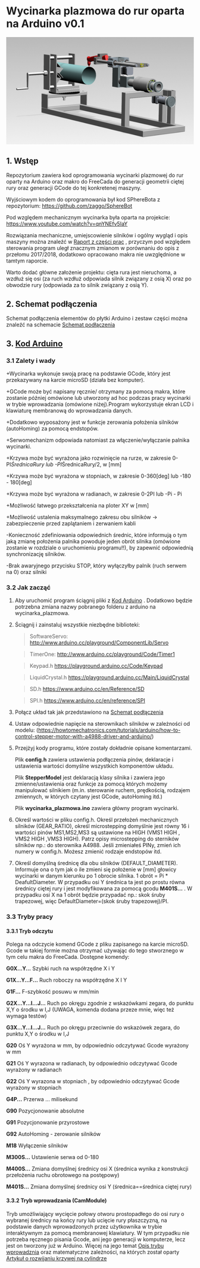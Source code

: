 # Wycinarka plazmowa do rur oparta na Arduino v0.1

![wycinarka](img/wycinarka.png)

## 1. Wstęp
Repozytorium zawiera kod oprogramowania wycinarki plazmowej do rur oparty na Arduino oraz makro do FreeCada do generacji geometrii ciętej rury oraz generacji GCode do tej konkretenej maszyny. 

Wyjściowym kodem do oprogramowania był kod SPhereBota z repozytorium: https://github.com/zaggo/SphereBot

Pod względem mechanicznym wycinarka była oparta na projekcie: https://www.youtube.com/watch?v=qnYNEfv5IaY

Rozwiązania mechaniczne, umiejscowienie silników i ogólny wygląd i opis maszyny można znaleźć w [Raport z części prac](przydatne_pdfy/Raport_z_czesci_prac.pdf) , przyczym pod względem sterowania program uległ znacznym zmianom w porównaniu do opis z przełomu 2017/2018, dodatkowo opracowano makra nie uwzględnione w tamtym raporcie.

Warto dodać główne założenie projektu: cięta rura jest nieruchoma, a wzdłuż się osi (za ruch wzdłuż odpowiada silnik związany z osią X) oraz po obwodzie rury (odpowiada za to silnik związany z osią Y).

## 2. Schemat podłączenia
Schemat podłączenia elementów do płytki Arduino i zestaw części można znaleźć na schemacie [Schemat podłączenia](projekt_sterowania_wycinarka_plazmowa.pdf)

## 3. [Kod Arduino](arduino)
### 3.1 Zalety i wady
+Wycinarka wykonuje swoją pracę na podstawie GCode, który jest przekazywany na karcie microSD (działa bez komputer).

+GCode może być napisany ręcznie/ otrzymany za pomocą makra, które zostanie później omówione lub utworzony ad hoc podczas pracy wycinarki w trybie wprowadzania (omówione niżej).Program wykorzystuje ekran LCD i klawiaturę membranową do wprowadzania danych.

+Dodatkowo wyposażony jest w funkcje zerowania położenia silników (autoHoming) za pomocą endstopów. 

+Serwomechanizm odpowiada natomiast za włączenie/wyłączanie palnika wycinarki.

+Krzywa może być wyrażona jako rozwinięcie na rurze, w zakresie 0-PI*ŚrednicaRury lub -PI*ŚrednicaRury/2, w [mm]

+Krzywa może być wyrażona w stopniach, w zakresie 0-360[deg] lub -180 - 180[deg]

+Krzywa może być wyrażona w radianach, w zakresie 0-2PI lub -Pi - Pi 

+Możliwość łatwego przekształcenia na ploter XY w [mm]

+Możliwość ustalenia maksymalnego zakresu obu silników -> zabezpieczenie przed zaplątaniem i zerwaniem kabli

-Konieczność zdefiniowania odpowiednich średnic, które informują o tym jaką zmianę położenia palnika powoduje jeden obrót silnika (omówione zostanie w rozdziale o uruchomieniu programu!!), by zapewnić odpowiednią synchronizację silników.

-Brak awaryjnego przycisku STOP, który wyłączyłby palnik (ruch serwem na 0) oraz silniki


### 3.2 Jak zacząć
1. Aby uruchomić program ściągnij pliki z [Kod Arduino](arduino) . Dodatkowo będzie potrzebna zmiana nazwy pobranego folderu z arduino na wycinarka_plazmowa.

2. Ściągnij i zainstaluj wszystkie niezbędne biblioteki:

	>SoftwareServo: http://www.arduino.cc/playground/ComponentLib/Servo
	
	>TimerOne: http://www.arduino.cc/playground/Code/Timer1
	
	>Keypad.h https://playground.arduino.cc/Code/Keypad
	
	>LiquidCrystal.h https://playground.arduino.cc/Main/LiquidCrystal
	
	>SD.h https://www.arduino.cc/en/Reference/SD
	
	>SPI.h https://www.arduino.cc/en/reference/SPI
	
	
	
3. Połącz układ tak jak przedstawiono na [Schemat podłączenia](projekt_sterowania_wycinarka_plazmowa.pdf)

4. Ustaw odpowiednie napięcie na sterownikach silników w zależności od modelu:
(https://howtomechatronics.com/tutorials/arduino/how-to-control-stepper-motor-with-a4988-driver-and-arduino/)

5. Przejżyj kody programu, które zostały dokładnie opisane komentarzami.

	Plik **config.h** zawiera ustawienia podłączenia pinów, deklaracje i ustawienia wartości domyślne wszystkich komponentów układu.

	Plik **StepperModel** jest deklaracją klasy silnika i zawiera jego zmienne/ustawienia oraz funkcje za pomocą których możemy manipulować silnikiem (m.in. sterowanie ruchem, prędkością, rodzajem zmiennych, w których czytany jest GCode, autoHoming itd.)

	Plik **wycinarka_plazmowa.ino** zawiera główny program wycinarki.

6. Określ wartości w pliku config.h. Określ przełożeń mechanicznych silników (GEAR_RATIO), określ microstepping domyślnie jest równy 16 i wartości pinów MS1,MS2,MS3 są ustawione na HIGH (VMS1 HIGH , VMS2 HIGH ,VMS3 HIGH). Patrz opisy microstepping do sterników silników np.: do sterownika A4988. Jeśli zmieniałeś PINy, zmień ich numery w config.h. Możesz zmienić rodzaje endstopów itd.

7. Określ domyślną średnicę dla obu silników (DEFAULT_DIAMETER). Informuje ona o tym jak o ile zmieni się położenie w [mm] głowicy wycinarki w danym kierunku po 1 obrocie silnika. 1 obrót = Pi * DeafultDiameter. W przypadku osi Y średnica ta jest po prostu równa średnicy ciętej rury i jest modyfikowana za pomocą gcodu **M401S...** . W przypadku osi X na 1 obrót będzie przypadać np.: skok śruby trapezowej, więc DefaultDiameter=(skok śruby trapezowej)/PI.

### 3.3 Tryby pracy
#### 3.3.1 Tryb odczytu
Polega na odczycie komend GCode z pliku zapisanego na karcie microSD. Gcode w takiej formie można otrzymać używając do tego stworznego w tym celu makra do FreeCada. Dostępne komendy:

**G0X...Y...** Szybki ruch na współrzędne X i Y

**G1X...Y...F...** Ruch roboczy na współrzędne X I Y

**G1F...** F-szybkość posuwu w mm/min

**G2X...Y...I...J...** Ruch po okręgu zgodnie z wskazówkami zegara, do punktu X,Y o środku w I,J (UWAGA, komenda dodana przeze mnie, więc też wymaga testów)

**G3X...Y...I...J...** Ruch po okręgu przeciwnie do wskazówek zegara, do punktu X,Y o środku w I,J

**G20** Oś Y wyrażona w mm, by odpowiednio odczytywać Gcode wyrażony w mm

**G21** Oś Y wyrazona w radianach, by odpowiednio odczytywać Gcode wyrażony w radianach 

**G22** Oś Y wyrazona w stopniach , by odpowiednio odczytywać Gcode wyrażony w stopniach

**G4P...** Przerwa ... milisekund

**G90** Pozycjonowanie absolutne

**G91** Pozycjonowanie przyrostowe

**G92** AutoHoming - zerowanie silników

**M18** Wyłączenie silników

**M300S...** Ustawienie serwa od 0-180

**M400S...** Zmiana domyślnej średnicy osi X (średnica wynika z konstrukcji przełożenia ruchu obrotowego na postępowy)

**M401S...** Zmiana domyślnej średnicy osi Y (średnica==średnica ciętej rury)

#### 3.3.2 Tryb wprowadzania (CamModule)
Tryb umożliwiający wycięcie połowy otworu prostopadłego do osi rury o wybranej średnicy na końcy rury lub ucięcie rury płaszczyzną, na podstawie danych wprowadzonych przez użytkownika w trybie interaktywnym za pomocą membranowej klawiatury. W tym przypadku nie potrzeba ręcznego pisania Gcode, ani jego generacji w komputerze, lecz jest on tworzony już w Arduino. Więcej na jego temat [Opis trybu wprowadznia](przydatne_pdfy/tryb_wprowadzania.pdf) oraz matematyczne zależności, na których został oparty [Artykuł o rozwijaniu krzywej na cylindrze](przydatne_pdfy/apostol_unwrapping.pdf.pdf)

 



